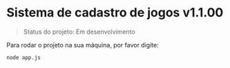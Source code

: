 # Sistema de cadastro de jogos v1.1.00

> Status do projeto: Em desenvolvimento

Para rodar o projeto na sua máquina, por favor digite:

```
node app.js
```
